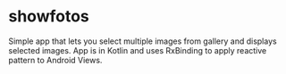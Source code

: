 # showfotos
Simple app that lets you select multiple images from gallery and displays selected images. App is in Kotlin and uses RxBinding to apply reactive pattern to Android Views.
